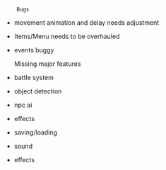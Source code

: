         Bugs
 - movement animation and delay needs adjustment
 - Items/Menu needs to be overhauled
 - events buggy

    Missing major features
 - battle system
 - object detection
 - npc ai
 - effects
 - saving/loading
 - sound
- effects
